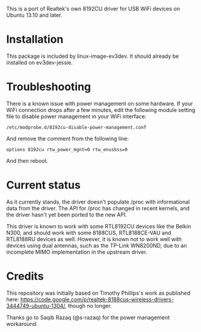 This is a port of Realtek's own 8192CU driver for USB WiFi devices on Ubuntu 13.10 and later.

Installation
============

This package is included by linux-image-ev3dev. It should already be installed on ev3dev-jessie.

Troubleshooting
===============

There is a known issue with power management on some hardware. If your WiFi connection drops after a few minutes, edit the following module setting file to disable power management in your WiFi interface:

    /etc/modprobe.d/8192cu-disable-power-management.conf

And remove the comment from the following line:

    options 8192cu rtw_power_mgnt=0 rtw_enusbss=0

And then reboot.

Current status
==============

As it currently stands, the driver doesn't populate /proc with informational data from the driver. The API for /proc has changed in recent kernels, and the driver hasn't yet been ported to the new API.

This driver is known to work with some RTL8192CU devices like the Belkin N300, and should work with some 8188CUS, RTL8188CE-VAU and RTL8188RU devices as well. However, it is known not to work well with devices using dual antennas, such as the TP-Link WN8200ND, due to an incomplete MIMO implementation in the upstream driver.

Credits
=======

This repository was initially based on Timothy Phillips's work as published here: https://code.google.com/p/realtek-8188cus-wireless-drivers-3444749-ubuntu-1304/, though no longer.

Thanks go to Saqib Razaq (@s-razaq) for the power management workaround.
